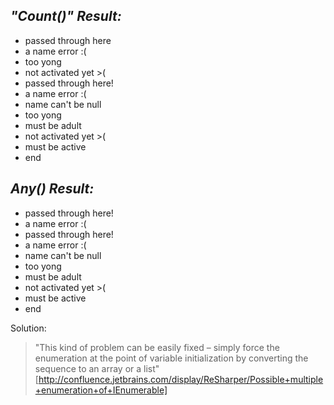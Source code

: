 *"Count()" Result:*
---
- passed through here
- a name error :(
- too yong <o>
- not activated yet >(
- passed through here!
- a name error :(
- name can't be null
- too yong <o>
- must be adult
- not activated yet >(
- must be active
- end


*Any() Result:*
---
- passed through here!
- a name error :(
- passed through here!
- a name error :(
- name can't be null
- too yong <o>
- must be adult
- not activated yet >(
- must be active
- end

Solution: 
> "This kind of problem can be easily fixed – simply force the enumeration at the point of variable initialization by converting the sequence to an array or a list"
[http://confluence.jetbrains.com/display/ReSharper/Possible+multiple+enumeration+of+IEnumerable]

